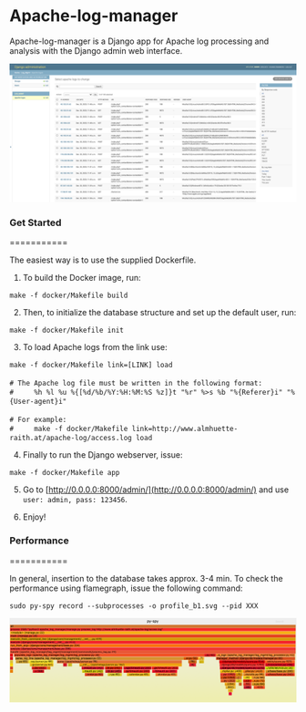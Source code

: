 # Apache-log-manager
Apache-log-manager is a Django app for Apache log processing and analysis with the Django admin web interface.    


<img src="/extra/screenshot.png" alt="Django admin"/>

### Get Started
===========

The easiest way is to use the supplied Dockerfile.

1. To build the Docker image, run:
```
make -f docker/Makefile build
```

2. Then, to initialize the database structure and set up the default user, run:
```
make -f docker/Makefile init
```

3. To load Apache logs from the link use:
```
make -f docker/Makefile link=[LINK] load

# The Apache log file must be written in the following format:
#     %h %l %u %{[%d/%b/%Y:%H:%M:%S %z]}t "%r" %>s %b "%{Referer}i" "%{User-agent}i"

# For example:
#     make -f docker/Makefile link=http://www.almhuette-raith.at/apache-log/access.log load
```

4. Finally to run the Django webserver, issue:
```
make -f docker/Makefile app
```

5. Go to [http://0.0.0.0:8000/admin/](http://0.0.0.0:8000/admin/) and use `user: admin, pass: 123456`.

6. Enjoy!


### Performance
===========

In general, insertion to the database takes approx. 3-4 min.
To check the performance using flamegraph, issue the following command:
```
sudo py-spy record --subprocesses -o profile_b1.svg --pid XXX
```
<img src="/extra/graph.png" alt="Performance flamegraph"/>
